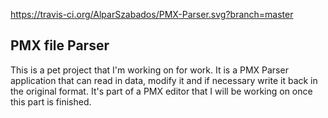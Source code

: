 https://travis-ci.org/AlparSzabados/PMX-Parser.svg?branch=master

PMX file Parser
---

This is a pet project that I'm working on for work. It is a PMX Parser application that can read in data, modify it and if necessary write it back in the original format. It's part of a PMX editor that I will be working on once this part is finished. 
